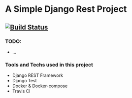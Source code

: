 # A Simple Django Rest Project
[![Build Status](https://travis-ci.com/BeardedDonut/django-rest-recipe-api.svg?branch=master)](https://travis-ci.com/BeardedDonut/django-rest-recipe-api)
-------

### TODO:
  - ...


### Tools and Techs used in this project
- Django REST Framework
- Django Test
- Docker & Docker-compose
- Travis CI
